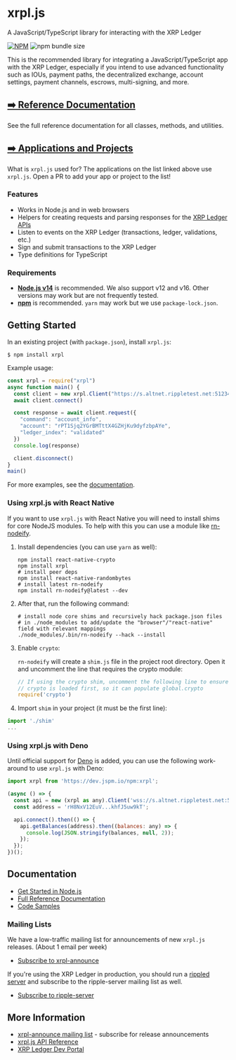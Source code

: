 # xrpl.js

A JavaScript/TypeScript library for interacting with the XRP Ledger

[![NPM](https://nodei.co/npm/xrpl.png)](https://www.npmjs.org/package/xrpl)
![npm bundle size](https://img.shields.io/bundlephobia/min/xrpl)

This is the recommended library for integrating a JavaScript/TypeScript app with the XRP Ledger, especially if you intend to use advanced functionality such as IOUs, payment paths, the decentralized exchange, account settings, payment channels, escrows, multi-signing, and more.

## [➡️ Reference Documentation](http://js.xrpl.org)

See the full reference documentation for all classes, methods, and utilities.

## [➡️ Applications and Projects](https://github.com/XRPLF/xrpl.js/blob/master/APPLICATIONS.md)

What is `xrpl.js` used for? The applications on the list linked above use `xrpl.js`. Open a PR to add your app or project to the list!

### Features

+ Works in Node.js and in web browsers
+ Helpers for creating requests and parsing responses for the [XRP Ledger APIs](https://xrpl.org/rippled-api.html)
+ Listen to events on the XRP Ledger (transactions, ledger, validations, etc.)
+ Sign and submit transactions to the XRP Ledger
+ Type definitions for TypeScript

### Requirements

+ **[Node.js v14](https://nodejs.org/)** is recommended. We also support v12 and v16. Other versions may work but are not frequently tested.
+ **[npm](https://www.npmjs.com/)** is recommended. `yarn` may work but we use `package-lock.json`.

## Getting Started

In an existing project (with `package.json`), install `xrpl.js`:

```
$ npm install xrpl
```

Example usage:

```js
const xrpl = require("xrpl")
async function main() {
  const client = new xrpl.Client("https://s.altnet.rippletest.net:51234/")
  await client.connect()

  const response = await client.request({
    "command": "account_info",
    "account": "rPT1Sjq2YGrBMTttX4GZHjKu9dyfzbpAYe",
    "ledger_index": "validated"
  })
  console.log(response)

  client.disconnect()
}
main()
```

For more examples, see the [documentation](#documentation).

### Using xrpl.js with React Native

If you want to use `xrpl.js` with React Native you will need to install shims for core NodeJS modules. To help with this you can use a module like [rn-nodeify](https://github.com/tradle/rn-nodeify).

1. Install dependencies (you can use `yarn` as well):

    ```shell
    npm install react-native-crypto
    npm install xrpl
    # install peer deps
    npm install react-native-randombytes
    # install latest rn-nodeify
    npm install rn-nodeify@latest --dev
    ```

2. After that, run the following command:

    ```shell
    # install node core shims and recursively hack package.json files
    # in ./node_modules to add/update the "browser"/"react-native" field with relevant mappings
    ./node_modules/.bin/rn-nodeify --hack --install
    ```

3. Enable `crypto`:

    `rn-nodeify` will create a `shim.js` file in the project root directory.
    Open it and uncomment the line that requires the crypto module:

    ```javascript
    // If using the crypto shim, uncomment the following line to ensure
    // crypto is loaded first, so it can populate global.crypto
    require('crypto')
    ```

4. Import `shim` in your project (it must be the first line):

  ```javascript
  import './shim'
  ...
  ```

### Using xrpl.js with Deno

Until official support for [Deno](https://deno.land) is added, you can use the following work-around to use `xrpl.js` with Deno:

```javascript
import xrpl from 'https://dev.jspm.io/npm:xrpl';

(async () => {
  const api = new (xrpl as any).Client('wss://s.altnet.rippletest.net:51233');
  const address = 'rH8NxV12EuV...khfJ5uw9kT';

  api.connect().then(() => {
    api.getBalances(address).then((balances: any) => {
      console.log(JSON.stringify(balances, null, 2));
    });
  });
})();
```

## Documentation

+ [Get Started in Node.js](https://xrpl.org/get-started-using-node-js.html)
+ [Full Reference Documentation](https://js.xrpl.org)
+ [Code Samples](https://github.com/XRPLF/xrpl.js/tree/develop/snippets/src)

### Mailing Lists

We have a low-traffic mailing list for announcements of new `xrpl.js` releases. (About 1 email per week)

+ [Subscribe to xrpl-announce](https://groups.google.com/g/xrpl-announce)

If you're using the XRP Ledger in production, you should run a [rippled server](https://github.com/ripple/rippled) and subscribe to the ripple-server mailing list as well.

+ [Subscribe to ripple-server](https://groups.google.com/g/ripple-server)

## More Information

+ [xrpl-announce mailing list](https://groups.google.com/g/xrpl-announce) - subscribe for release announcements
+ [xrpl.js API Reference](https://js.xrpl.org)
+ [XRP Ledger Dev Portal](https://xrpl.org)
